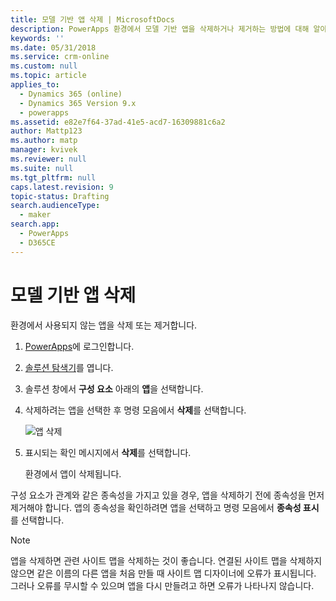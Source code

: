 ```yaml
---
title: 모델 기반 앱 삭제 | MicrosoftDocs
description: PowerApps 환경에서 모델 기반 앱을 삭제하거나 제거하는 방법에 대해 알아봅니다.
keywords: ''
ms.date: 05/31/2018
ms.service: crm-online
ms.custom: null
ms.topic: article
applies_to:
  - Dynamics 365 (online)
  - Dynamics 365 Version 9.x
  - powerapps
ms.assetid: e82e7f64-37ad-41e5-acd7-16309881c6a2
author: Mattp123
ms.author: matp
manager: kvivek
ms.reviewer: null
ms.suite: null
ms.tgt_pltfrm: null
caps.latest.revision: 9
topic-status: Drafting
search.audienceType:
  - maker
search.app:
  - PowerApps
  - D365CE
---
```


# <a name="delete-a-model-driven-app"></a>모델 기반 앱 삭제

환경에서 사용되지 않는 앱을 삭제 또는 제거합니다.

1. [PowerApps](https://web.powerapps.com/)에 로그인합니다.
2. [솔루션 탐색기](advanced-navigation.md#solution-explorer)를 엽니다. 
3. 솔루션 창에서 **구성 요소** 아래의 **앱**을 선택합니다.
4. 삭제하려는 앱을 선택한 후 명령 모음에서 **삭제**를 선택합니다.

    ![앱 삭제](media/app-module-solution-window.png "앱 삭제")

5. 표시되는 확인 메시지에서 **삭제**를 선택합니다.

   환경에서 앱이 삭제됩니다.
  
구성 요소가 관계와 같은 종속성을 가지고 있을 경우, 앱을 삭제하기 전에 종속성을 먼저 제거해야 합니다. 앱의 종속성을 확인하려면 앱을 선택하고 명령 모음에서 **종속성 표시**를 선택합니다.

> [!NOTE]
> 앱을 삭제하면 관련 사이트 맵을 삭제하는 것이 좋습니다. 연결된 사이트 맵을 삭제하지 않으면 같은 이름의 다른 앱을 처음 만들 때 사이트 맵 디자이너에 오류가 표시됩니다. 그러나 오류를 무시할 수 있으며 앱을 다시 만들려고 하면 오류가 나타나지 않습니다.


